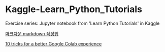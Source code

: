 # Kaggle-Learn_Python_Tutorials
Exercise series: Jupyter notebook from 'Learn Python Tutorials' in Kaggle

[마크다운 markdown 작성법](https://gist.github.com/ihoneymon/652be052a0727ad59601)

[10 tricks for a better Google Colab experience](https://towardsdatascience.com/10-tips-for-a-better-google-colab-experience-33f8fe721b82#708a)
